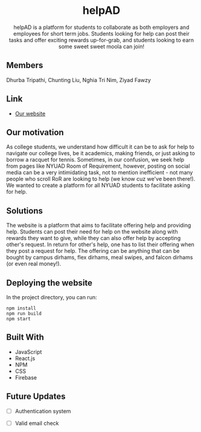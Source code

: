 <h1 align="center">helpAD</h1>

<p align="center">
helpAD is a platform for students to collaborate as both employers and employees for short term jobs. Students looking for help can post their tasks and offer exciting rewards up-for-grab, and students looking to earn some sweet sweet moola can join!
</p>

## Members 
Dhurba Tripathi, Chunting Liu, Nghia Tri Nim, Ziyad Fawzy

## Link

- [Our website](https://nyuaddayhackathon.web.app/)

## Our motivation

As college students, we understand how difficult it can be to ask for help to navigate our college lives, be it academics, making friends, or just asking to borrow a racquet for tennis. Sometimes, in our confusion, we seek help from pages like NYUAD Room of Requirement, however, posting on social media can be a very intimidating task, not to mention inefficient - not many people who scroll RoR are looking to help (we know cuz we've been there!). We wanted to create a platform for all NYUAD students to facilitate asking for help.

## Solutions
The website is a platform that aims to facilitate offering help and providing help. Students can post their need for help on the website along with rewards they want to give, while they can also offer help by accepting other's request. In return for other's help, one has to list their offering when they post a request for help. The offering can be anything that can be bought by campus dirhams, flex dirhams, meal swipes, and falcon dirhams (or even real money!). 


## Deploying the website

In the project directory, you can run:

```
npm install 
npm run build
npm start
```
## Built With

- JavaScript
- React.js
- NPM
- CSS
- Firebase

## Future Updates
- [ ] Authentication system
- [ ] Valid email check


